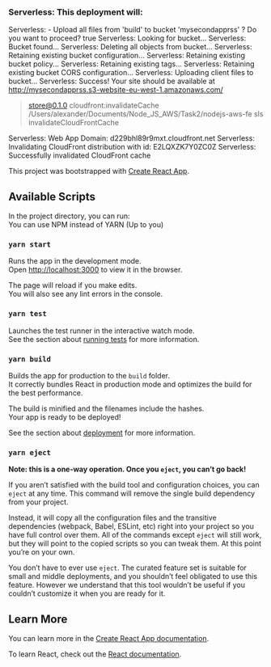 ### Serverless: This deployment will:
Serverless: - Upload all files from 'build' to bucket 'mysecondapprss'
? Do you want to proceed? true
Serverless: Looking for bucket...
Serverless: Bucket found...
Serverless: Deleting all objects from bucket...
Serverless: Retaining existing bucket configuration...
Serverless: Retaining existing bucket policy...
Serverless: Retaining existing tags...
Serverless: Retaining existing bucket CORS configuration...
Serverless: Uploading client files to bucket...
Serverless: Success! Your site should be available at http://mysecondapprss.s3-website-eu-west-1.amazonaws.com/

> store@0.1.0 cloudfront:invalidateCache /Users/alexander/Documents/Node_JS_AWS/Task2/nodejs-aws-fe
> sls invalidateCloudFrontCache

Serverless: Web App Domain: d229bhl89r9mxt.cloudfront.net
Serverless: Invalidating CloudFront distribution with id: E2LQXZK7Y0ZC0Z
Serverless: Successfully invalidated CloudFront cache


This project was bootstrapped with [Create React App](https://github.com/facebook/create-react-app).

## Available Scripts

In the project directory, you can run:  
You can use NPM instead of YARN (Up to you)  

### `yarn start`

Runs the app in the development mode.<br />
Open [http://localhost:3000](http://localhost:3000) to view it in the browser.

The page will reload if you make edits.<br />
You will also see any lint errors in the console.

### `yarn test`

Launches the test runner in the interactive watch mode.<br />
See the section about [running tests](https://facebook.github.io/create-react-app/docs/running-tests) for more information.

### `yarn build`

Builds the app for production to the `build` folder.<br />
It correctly bundles React in production mode and optimizes the build for the best performance.

The build is minified and the filenames include the hashes.<br />
Your app is ready to be deployed!

See the section about [deployment](https://facebook.github.io/create-react-app/docs/deployment) for more information.

### `yarn eject`

**Note: this is a one-way operation. Once you `eject`, you can’t go back!**

If you aren’t satisfied with the build tool and configuration choices, you can `eject` at any time. This command will remove the single build dependency from your project.

Instead, it will copy all the configuration files and the transitive dependencies (webpack, Babel, ESLint, etc) right into your project so you have full control over them. All of the commands except `eject` will still work, but they will point to the copied scripts so you can tweak them. At this point you’re on your own.

You don’t have to ever use `eject`. The curated feature set is suitable for small and middle deployments, and you shouldn’t feel obligated to use this feature. However we understand that this tool wouldn’t be useful if you couldn’t customize it when you are ready for it.

## Learn More

You can learn more in the [Create React App documentation](https://facebook.github.io/create-react-app/docs/getting-started).

To learn React, check out the [React documentation](https://reactjs.org/).

